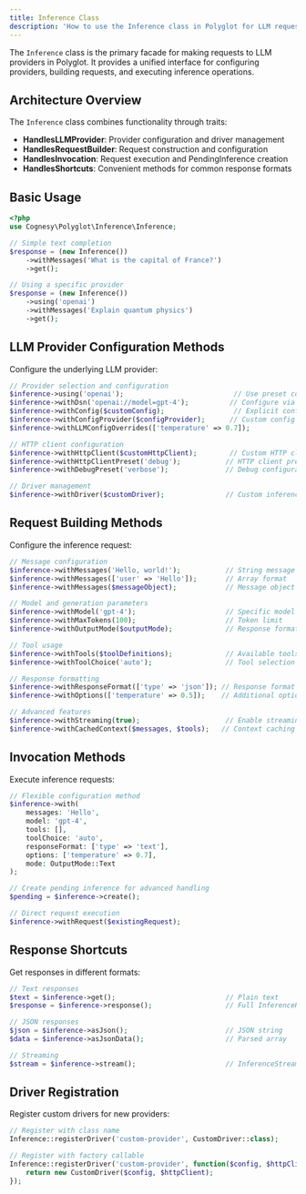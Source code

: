 ```yaml
---
title: Inference Class
description: 'How to use the Inference class in Polyglot for LLM requests'
---
```


The `Inference` class is the primary facade for making requests to LLM providers in Polyglot.
It provides a unified interface for configuring providers, building requests, and executing inference operations.


## Architecture Overview

The `Inference` class combines functionality through traits:
- **HandlesLLMProvider**: Provider configuration and driver management
- **HandlesRequestBuilder**: Request construction and configuration  
- **HandlesInvocation**: Request execution and PendingInference creation
- **HandlesShortcuts**: Convenient methods for common response formats


## Basic Usage

```php
<?php
use Cognesy\Polyglot\Inference\Inference;

// Simple text completion
$response = (new Inference())
    ->withMessages('What is the capital of France?')
    ->get();

// Using a specific provider
$response = (new Inference())
    ->using('openai')
    ->withMessages('Explain quantum physics')
    ->get();
```


## LLM Provider Configuration Methods

Configure the underlying LLM provider:

```php
// Provider selection and configuration
$inference->using('openai');                           // Use preset configuration
$inference->withDsn('openai://model=gpt-4');          // Configure via DSN
$inference->withConfig($customConfig);                 // Explicit configuration
$inference->withConfigProvider($configProvider);      // Custom config provider
$inference->withLLMConfigOverrides(['temperature' => 0.7]);

// HTTP client configuration
$inference->withHttpClient($customHttpClient);        // Custom HTTP client
$inference->withHttpClientPreset('debug');           // HTTP client preset
$inference->withDebugPreset('verbose');              // Debug configuration

// Driver management
$inference->withDriver($customDriver);               // Custom inference driver
```


## Request Building Methods

Configure the inference request:

```php
// Message configuration
$inference->withMessages('Hello, world!');           // String message
$inference->withMessages(['user' => 'Hello']);       // Array format
$inference->withMessages($messageObject);            // Message object

// Model and generation parameters
$inference->withModel('gpt-4');                      // Specific model
$inference->withMaxTokens(100);                      // Token limit
$inference->withOutputMode($outputMode);             // Response format mode

// Tool usage
$inference->withTools($toolDefinitions);             // Available tools
$inference->withToolChoice('auto');                  // Tool selection strategy

// Response formatting
$inference->withResponseFormat(['type' => 'json']); // Response format
$inference->withOptions(['temperature' => 0.5]);    // Additional options

// Advanced features
$inference->withStreaming(true);                     // Enable streaming
$inference->withCachedContext($messages, $tools);   // Context caching
```


## Invocation Methods

Execute inference requests:

```php
// Flexible configuration method
$inference->with(
    messages: 'Hello',
    model: 'gpt-4',
    tools: [],
    toolChoice: 'auto',
    responseFormat: ['type' => 'text'],
    options: ['temperature' => 0.7],
    mode: OutputMode::Text
);

// Create pending inference for advanced handling
$pending = $inference->create();

// Direct request execution
$inference->withRequest($existingRequest);
```


## Response Shortcuts

Get responses in different formats:

```php
// Text responses
$text = $inference->get();                           // Plain text
$response = $inference->response();                  // Full InferenceResponse object

// JSON responses  
$json = $inference->asJson();                        // JSON string
$data = $inference->asJsonData();                    // Parsed array

// Streaming
$stream = $inference->stream();                      // InferenceStream object
```


## Driver Registration

Register custom drivers for new providers:

```php
// Register with class name
Inference::registerDriver('custom-provider', CustomDriver::class);

// Register with factory callable
Inference::registerDriver('custom-provider', function($config, $httpClient) {
    return new CustomDriver($config, $httpClient);
});
```
